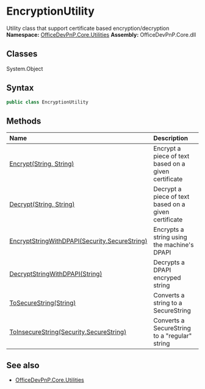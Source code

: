 # EncryptionUtility
Utility class that support certificate based encryption/decryption
**Namespace:** [OfficeDevPnP.Core.Utilities](OfficeDevPnP.Core.Utilities.md)
**Assembly:** OfficeDevPnP.Core.dll
## Classes
System.Object
## Syntax
```C#
public class EncryptionUtility
```
## Methods
|**Name**|**Description**|
|:-----|:-----|
| [Encrypt(String, String)](EncryptionUtilityEncryptStringString.md) | Encrypt a piece of text based on a given certificate
| [Decrypt(String, String)](EncryptionUtilityDecryptStringString.md) | Decrypt a piece of text based on a given certificate
| [EncryptStringWithDPAPI(Security.SecureString)](EncryptionUtilityEncryptStringWithDPAPISecurity.SecureString.md) | Encrypts a string using the machine's DPAPI
| [DecryptStringWithDPAPI(String)](EncryptionUtilityDecryptStringWithDPAPIString.md) | Decrypts a DPAPI encryped string
| [ToSecureString(String)](EncryptionUtilityToSecureStringString.md) | Converts a string to a SecureString
| [ToInsecureString(Security.SecureString)](EncryptionUtilityToInsecureStringSecurity.SecureString.md) | Converts a SecureString to a "regular" string
## See also
- [OfficeDevPnP.Core.Utilities](OfficeDevPnP.Core.Utilities.md)
